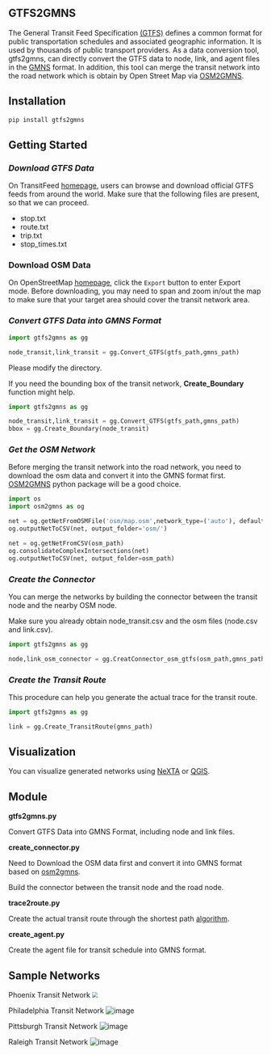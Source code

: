 ## GTFS2GMNS

The General Transit Feed Specification [(GTFS)](https://gtfs.org/) defines a common format for public transportation schedules and associated geographic information. It is used by thousands of public transport providers. As a data conversion tool, gtfs2gmns, can directly convert the GTFS data to node, link, and agent files in the [GMNS](https://github.com/zephyr-data-specs/GMNS) format. In addition, this tool can merge the transit network into the road network which is obtain by Open Street Map via [OSM2GMNS](https://github.com/jiawei92/OSM2GMNS).

## Installation

```python
pip install gtfs2gmns
```

## Getting Started

### *Download GTFS Data*

On TransitFeed [homepage](https://transitfeeds.com/), users can browse and download official GTFS  feeds from around the world. Make sure that the following files are present, so that we can proceed.

* stop.txt
* route.txt
* trip.txt
* stop_times.txt

### Download OSM Data

On OpenStreetMap [homepage](https://www.openstreetmap.org/), click the `Export` button to enter Export mode. Before downloading, you may need to span and zoom in/out the map to make sure that your target area should cover the transit network area.

### *Convert GTFS Data into GMNS Format*

```python
import gtfs2gmns as gg

node_transit,link_transit = gg.Convert_GTFS(gtfs_path,gmns_path)
```

Please modify the directory.

If you need the bounding box of the transit network,  **Create_Boundary** function might help.

```python
import gtfs2gmns as gg

node_transit,link_transit = gg.Convert_GTFS(gtfs_path,gmns_path)
bbox = gg.Create_Boundary(node_transit)
```

### *Get the OSM Network*

Before merging the transit network into the road network, you need to download the osm data and convert it into the GMNS format first. [OSM2GMNS](https://github.com/jiawei92/OSM2GMNS) python package will be a good choice.

```python
import os
import osm2gmns as og

net = og.getNetFromOSMFile('osm/map.osm',network_type=('auto'), default_lanes=True, default_speed=True)
og.outputNetToCSV(net, output_folder='osm/')

net = og.getNetFromCSV(osm_path)
og.consolidateComplexIntersections(net)
og.outputNetToCSV(net, output_folder=osm_path)
```

### *Create the Connector*

You can merge the networks by building the connector between the transit node and the nearby OSM node.

Make sure you already obtain node_transit.csv and the osm files (node.csv and link.csv).

```python
import gtfs2gmns as gg

node,link_osm_connector = gg.CreatConnector_osm_gtfs(osm_path,gmns_path)
```

### *Create the Transit Route*

This procedure can help you generate the actual trace for the transit route.

```python
import gtfs2gmns as gg

link = gg.Create_TransitRoute(gmns_path)
```

## Visualization

You can visualize generated networks using [NeXTA](https://github.com/xzhou99/NeXTA-GMNS) or [QGIS](https://qgis.org/).

## Module

**gtfs2gmns.py**

Convert GTFS Data into GMNS Format, including node and link files.

**create_connector.py**

Need to Download the OSM data first and convert it into GMNS format based on [osm2gmns](https://osm2gmns.readthedocs.io/en/latest/).

Build the connector between the transit node and the road node.

**trace2route.py** 

Create the actual transit route through the shortest path [algorithm](https://github.com/jdlph/PATH4GMNS).

**create_agent.py**

Create the agent file for transit schedule into GMNS format.

## Sample Networks

Phoenix Transit Network
<img src="https://github.com/xtHuang0927/GTFS2GMNS/blob/main/dataset/pic/Phoenix.PNG" style="zoom:67%;" />


Philadelphia Transit Network
![image](https://github.com/xtHuang0927/GTFS2GMNS/blob/main/dataset/pic/Philadelphia.PNG)

Pittsburgh Transit Network
![image](https://github.com/xtHuang0927/GTFS2GMNS/blob/main/dataset/pic/Pittsburgh%20.PNG)

Raleigh Transit Network
![image](https://github.com/xtHuang0927/GTFS2GMNS/blob/main/dataset/pic/Raleigh.PNG)
